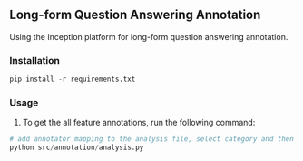 ## Long-form Question Answering Annotation

Using the Inception platform for long-form question answering annotation.

### Installation

```python
pip install -r requirements.txt
```

### Usage

1. To get the all feature annotations, run the following command:

```python
# add annotator mapping to the analysis file, select category and then run
python src/annotation/analysis.py
```
